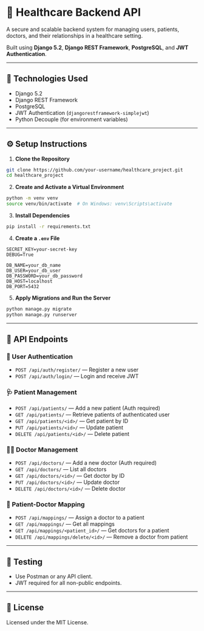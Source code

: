 # 🏥 Healthcare Backend API

A secure and scalable backend system for managing users, patients, doctors, and their relationships in a healthcare setting.

Built using **Django 5.2**, **Django REST Framework**, **PostgreSQL**, and **JWT Authentication**.

---

## 🔧 Technologies Used

- Django 5.2
- Django REST Framework
- PostgreSQL
- JWT Authentication (`djangorestframework-simplejwt`)
- Python Decouple (for environment variables)

---

## ⚙️ Setup Instructions

1. **Clone the Repository**
```bash
git clone https://github.com/your-username/healthcare_project.git
cd healthcare_project
```

2. **Create and Activate a Virtual Environment**
```bash
python -m venv venv
source venv/bin/activate  # On Windows: venv\Scripts\activate
```

3. **Install Dependencies**
```bash
pip install -r requirements.txt
```

4. **Create a `.env` File**
```env
SECRET_KEY=your-secret-key
DEBUG=True

DB_NAME=your_db_name
DB_USER=your_db_user
DB_PASSWORD=your_db_password
DB_HOST=localhost
DB_PORT=5432
```

5. **Apply Migrations and Run the Server**
```bash
python manage.py migrate
python manage.py runserver
```

---


## 📂 API Endpoints

### 👤 User Authentication
- `POST /api/auth/register/` — Register a new user
- `POST /api/auth/login/` — Login and receive JWT

### 🩺 Patient Management
- `POST /api/patients/` — Add a new patient (Auth required)
- `GET /api/patients/` — Retrieve patients of authenticated user
- `GET /api/patients/<id>/` — Get patient by ID
- `PUT /api/patients/<id>/` — Update patient
- `DELETE /api/patients/<id>/` — Delete patient

### 👨‍⚕️ Doctor Management
- `POST /api/doctors/` — Add a new doctor (Auth required)
- `GET /api/doctors/` — List all doctors
- `GET /api/doctors/<id>/` — Get doctor by ID
- `PUT /api/doctors/<id>/` — Update doctor
- `DELETE /api/doctors/<id>/` — Delete doctor

### 🔗 Patient-Doctor Mapping
- `POST /api/mappings/` — Assign a doctor to a patient
- `GET /api/mappings/` — Get all mappings
- `GET /api/mappings/<patient_id>/` — Get doctors for a patient
- `DELETE /api/mappings/delete/<id>/` — Remove a doctor from patient

---

## 🧪 Testing

- Use Postman or any API client.
- JWT required for all non-public endpoints.

---

## 📝 License

Licensed under the MIT License.